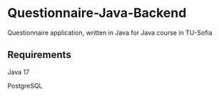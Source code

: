 # Questionnaire-Java-Backend
Questionnaire application, written in Java for Java course in TU-Sofia

## Requirements

Java 17

PostgreSQL